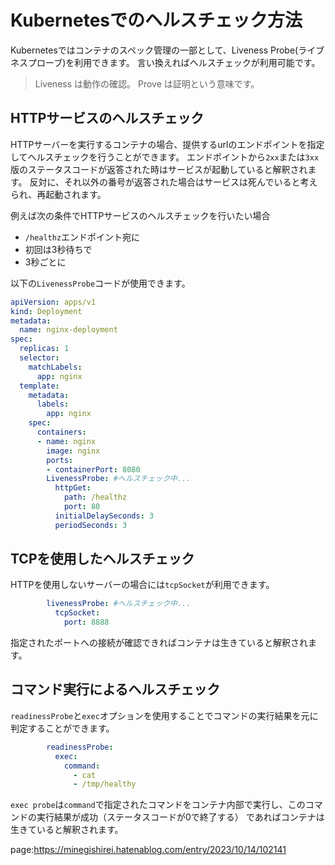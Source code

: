 

# Kubernetesでのヘルスチェック方法

Kubernetesではコンテナのスペック管理の一部として、Liveness Probe(ライブネスプローブ)を利用できます。
言い換えればヘルスチェックが利用可能です。

> Liveness は動作の確認。
> Prove は証明という意味です。


## HTTPサービスのヘルスチェック

HTTPサーバーを実行するコンテナの場合、提供するurlのエンドポイントを指定してヘルスチェックを行うことができます。
エンドポイントから`2xx`または`3xx`版のステータスコードが返答された時はサービスが起動していると解釈されます。
反対に、それ以外の番号が返答された場合はサービスは死んでいると考えられ、再起動されます。

例えば次の条件でHTTPサービスのヘルスチェックを行いたい場合

- `/healthz`エンドポイント宛に
- 初回は3秒待ちで
- 3秒ごとに

以下の`LivenessProbe`コードが使用できます。

```yml
apiVersion: apps/v1
kind: Deployment
metadata:
  name: nginx-deployment
spec:
  replicas: 1
  selector:
    matchLabels:
      app: nginx
  template:
    metadata:
      labels:
        app: nginx
    spec:
      containers:
      - name: nginx
        image: nginx
        ports:
        - containerPort: 8080
        LivenessProbe: #ヘルスチェック中...
          httpGet:
            path: /healthz
            port: 80
          initialDelaySeconds: 3
          periodSeconds: 3
```

## TCPを使用したヘルスチェック

HTTPを使用しないサーバーの場合には`tcpSocket`が利用できます。

```yml
        livenessProbe: #ヘルスチェック中...
          tcpSocket:
            port: 8888
```

指定されたポートへの接続が確認できればコンテナは生きていると解釈されます。


## コマンド実行によるヘルスチェック

`readinessProbe`と`exec`オプションを使用することでコマンドの実行結果を元に判定することができます。

```yml
        readinessProbe:
          exec:
            command:
              - cat
              - /tmp/healthy
```

`exec probe`は`command`で指定されたコマンドをコンテナ内部で実行し、このコマンドの実行結果が成功（ステータスコードが0で終了する）
であればコンテナは生きていると解釈されます。







page:https://minegishirei.hatenablog.com/entry/2023/10/14/102141


